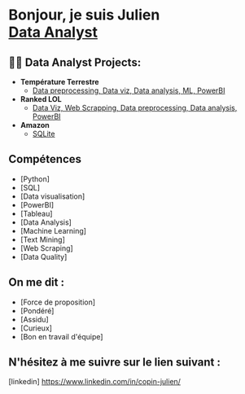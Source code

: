 <h1>Bonjour, je suis Julien <br/><a href="https://github.com/joshmadakor1"></a><a href="https://www.linkedin.com/in/copin-julien/">Data Analyst</a>

<h2>👨‍💻 Data Analyst Projects:</h2>

- <b>Température Terrestre</b>
  - [Data preprocessing, Data viz, Data analysis, ML, PowerBI](https://github.com/joshmadakor1/Algorithms-Practice)
- <b>Ranked LOL </b>
  - [Data Viz, Web Scrapping, Data preprocessing, Data analysis, PowerBI](https://github.com/joshmadakor1/Sentinel-Lab)
- <b>Amazon</b>
  - [SQLite](https://github.com/joshmadakor1/EncrypterPOC)

<h2>Compétences</h2>

- [Python]
- [SQL]
- [Data visualisation]
- [PowerBI]
- [Tableau]
- [Data Analysis]
- [Machine Learning]
- [Text Mining]
- [Web Scraping]
- [Data Quality]

<h2> On me dit : </h2>

- [Force de proposition]
- [Pondéré]
- [Assidu]
- [Curieux]
- [Bon en travail d'équipe]

<h2> N'hésitez à me suivre sur le lien suivant : </h2>

[linkedin] https://www.linkedin.com/in/copin-julien/

<!--
